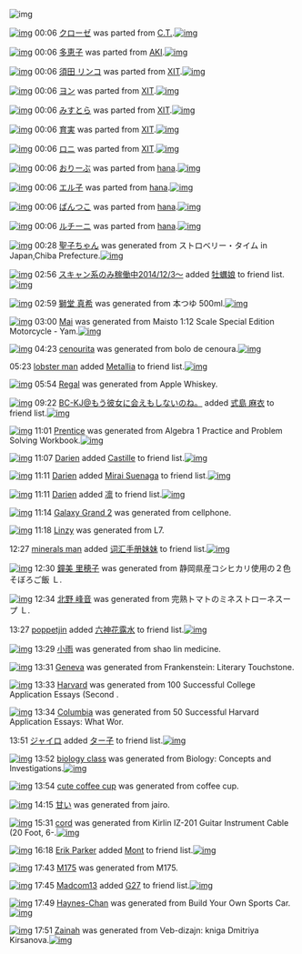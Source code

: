 ![img](http://gdrive-cdn.herokuapp.com/537b65a5bc09f0000721dda7/512px-barcode.png)

[![img](http://www.deviantsart.com/2ftnug6.png)](http://www.barcodekanojo.com/kanojo/421005/%E3%82%AF%E3%83%AD%E3%83%BC%E3%82%BC) 00:06 [クローゼ](http://www.barcodekanojo.com/kanojo/421005/%E3%82%AF%E3%83%AD%E3%83%BC%E3%82%BC) was parted from [C.T.](http://www.barcodekanojo.com/kanojo/421005/%E3%82%AF%E3%83%AD%E3%83%BC%E3%82%BC).[![img](http://www.deviantsart.com/fhrc6a.jpeg)](http://www.barcodekanojo.com/user/272165/C.T.) 

[![img](http://www.deviantsart.com/26voqqi.png)](http://www.barcodekanojo.com/kanojo/40895/%E5%A4%9A%E6%81%B5%E5%AD%90) 00:06 [多恵子](http://www.barcodekanojo.com/kanojo/40895/%E5%A4%9A%E6%81%B5%E5%AD%90) was parted from [AKI](http://www.barcodekanojo.com/kanojo/40895/%E5%A4%9A%E6%81%B5%E5%AD%90).[![img](http://www.deviantsart.com/1kc30mi.jpeg)](http://www.barcodekanojo.com/user/29842/AKI) 

[![img](http://www.deviantsart.com/194s93l.png)](http://www.barcodekanojo.com/kanojo/517203/%E9%A0%88%E7%94%B0%20%E3%83%AA%E3%83%B3%E3%82%B3) 00:06 [須田 リンコ](http://www.barcodekanojo.com/kanojo/517203/%E9%A0%88%E7%94%B0%20%E3%83%AA%E3%83%B3%E3%82%B3) was parted from [XIT](http://www.barcodekanojo.com/kanojo/517203/%E9%A0%88%E7%94%B0%20%E3%83%AA%E3%83%B3%E3%82%B3).[![img](http://www.deviantsart.com/815jg6.jpeg)](http://www.barcodekanojo.com/user/209348/XIT) 

[![img](http://www.deviantsart.com/1tqhb3.png)](http://www.barcodekanojo.com/kanojo/523890/%E3%83%A8%E3%83%B3) 00:06 [ヨン](http://www.barcodekanojo.com/kanojo/523890/%E3%83%A8%E3%83%B3) was parted from [XIT](http://www.barcodekanojo.com/kanojo/523890/%E3%83%A8%E3%83%B3).[![img](http://www.deviantsart.com/815jg6.jpeg)](http://www.barcodekanojo.com/user/209348/XIT) 

[![img](http://www.deviantsart.com/1qrbefl.png)](http://www.barcodekanojo.com/kanojo/915699/%E3%81%BF%E3%81%99%E3%81%A8%E3%82%89) 00:06 [みすとら](http://www.barcodekanojo.com/kanojo/915699/%E3%81%BF%E3%81%99%E3%81%A8%E3%82%89) was parted from [XIT](http://www.barcodekanojo.com/kanojo/915699/%E3%81%BF%E3%81%99%E3%81%A8%E3%82%89).[![img](http://www.deviantsart.com/815jg6.jpeg)](http://www.barcodekanojo.com/user/209348/XIT) 

[![img](http://www.deviantsart.com/3nn382n.png)](http://www.barcodekanojo.com/kanojo/2520904/%E8%82%B2%E5%AE%9F) 00:06 [育実](http://www.barcodekanojo.com/kanojo/2520904/%E8%82%B2%E5%AE%9F) was parted from [XIT](http://www.barcodekanojo.com/kanojo/2520904/%E8%82%B2%E5%AE%9F).[![img](http://www.deviantsart.com/815jg6.jpeg)](http://www.barcodekanojo.com/user/209348/XIT) 

[![img](http://www.deviantsart.com/3roii8a.png)](http://www.barcodekanojo.com/kanojo/1847827/%E3%83%AD%E3%83%8B) 00:06 [ロニ](http://www.barcodekanojo.com/kanojo/1847827/%E3%83%AD%E3%83%8B) was parted from [XIT](http://www.barcodekanojo.com/kanojo/1847827/%E3%83%AD%E3%83%8B).[![img](http://www.deviantsart.com/815jg6.jpeg)](http://www.barcodekanojo.com/user/209348/XIT) 

[![img](http://www.deviantsart.com/qd6ct2.png)](http://www.barcodekanojo.com/kanojo/1633314/%E3%81%8A%E3%82%8A%E3%83%BC%E3%81%B6) 00:06 [おりーぶ](http://www.barcodekanojo.com/kanojo/1633314/%E3%81%8A%E3%82%8A%E3%83%BC%E3%81%B6) was parted from [hana](http://www.barcodekanojo.com/kanojo/1633314/%E3%81%8A%E3%82%8A%E3%83%BC%E3%81%B6).[![img](http://www.deviantsart.com/8h2cp5.jpeg)](http://www.barcodekanojo.com/user/204546/hana) 

[![img](http://www.deviantsart.com/210vlra.png)](http://www.barcodekanojo.com/kanojo/1626150/%E3%82%A8%E3%83%AB%E5%AD%90) 00:06 [エル子](http://www.barcodekanojo.com/kanojo/1626150/%E3%82%A8%E3%83%AB%E5%AD%90) was parted from [hana](http://www.barcodekanojo.com/kanojo/1626150/%E3%82%A8%E3%83%AB%E5%AD%90).[![img](http://www.deviantsart.com/8h2cp5.jpeg)](http://www.barcodekanojo.com/user/204546/hana) 

[![img](http://www.deviantsart.com/fm20mu.png)](http://www.barcodekanojo.com/kanojo/1554246/%E3%81%B1%E3%82%93%E3%81%A4%E3%81%93) 00:06 [ぱんつこ](http://www.barcodekanojo.com/kanojo/1554246/%E3%81%B1%E3%82%93%E3%81%A4%E3%81%93) was parted from [hana](http://www.barcodekanojo.com/kanojo/1554246/%E3%81%B1%E3%82%93%E3%81%A4%E3%81%93).[![img](http://www.deviantsart.com/8h2cp5.jpeg)](http://www.barcodekanojo.com/user/204546/hana) 

[![img](http://www.deviantsart.com/2432ule.png)](http://www.barcodekanojo.com/kanojo/807696/%E3%83%AB%E3%83%81%E3%83%BC%E3%83%8B) 00:06 [ルチーニ](http://www.barcodekanojo.com/kanojo/807696/%E3%83%AB%E3%83%81%E3%83%BC%E3%83%8B) was parted from [hana](http://www.barcodekanojo.com/kanojo/807696/%E3%83%AB%E3%83%81%E3%83%BC%E3%83%8B).[![img](http://www.deviantsart.com/8h2cp5.jpeg)](http://www.barcodekanojo.com/user/204546/hana) 

[![img](http://www.deviantsart.com/3uahuri.png)](http://www.barcodekanojo.com/kanojo/3192715/%E8%81%96%E5%AD%90%E3%81%A1%E3%82%83%E3%82%93) 00:28 [聖子ちゃん](http://www.barcodekanojo.com/kanojo/3192715/%E8%81%96%E5%AD%90%E3%81%A1%E3%82%83%E3%82%93) was generated from ストロベリー・タイム in Japan,Chiba Prefecture.[![img](http://www.deviantsart.com/2naq7kn.jpeg)](http://www.barcodekanojo.com/product_images/barcode/3750969/1332449626/%E6%9D%BE%E7%94%B0%E8%81%96%E5%AD%90%20StrawberryTime%EF%BC%88%E3%83%AC%E3%82%B3%E3%83%BC%E3%83%89%EF%BC%89.jpg) 

[![img](http://www.deviantsart.com/99ugn1.jpeg)](http://www.barcodekanojo.com/user/6029/%E3%82%B9%E3%82%AD%E3%83%A3%E3%83%B3%E7%B3%BB%E3%81%AE%E3%81%BF%E7%A8%BC%E5%83%8D%E4%B8%AD2014%2F12%2F3%EF%BD%9E) 02:56 [スキャン系のみ稼働中2014/12/3～](http://www.barcodekanojo.com/user/6029/%E3%82%B9%E3%82%AD%E3%83%A3%E3%83%B3%E7%B3%BB%E3%81%AE%E3%81%BF%E7%A8%BC%E5%83%8D%E4%B8%AD2014%2F12%2F3%EF%BD%9E) added [牡蠣娘](http://www.barcodekanojo.com/kanojo/43566/%E7%89%A1%E8%A0%A3%E5%A8%98) to friend list.[![img](http://www.deviantsart.com/d7c7te.png)](http://www.barcodekanojo.com/kanojo/43566/%E7%89%A1%E8%A0%A3%E5%A8%98) 

[![img](http://www.deviantsart.com/2htm77k.png)](http://www.barcodekanojo.com/kanojo/3192716/%E7%8D%85%E5%A0%82%20%E7%9C%9F%E5%B8%8C) 02:59 [獅堂 真希](http://www.barcodekanojo.com/kanojo/3192716/%E7%8D%85%E5%A0%82%20%E7%9C%9F%E5%B8%8C) was generated from 本つゆ 500ml.[![img](http://www.deviantsart.com/1sgvgcc.jpeg)](http://www.barcodekanojo.com/product_images/barcode/6018173/1424023138/%E6%9C%AC%E3%81%A4%E3%82%86%20500ml.jpg) 

[![img](http://www.deviantsart.com/3ula55i.png)](http://www.barcodekanojo.com/kanojo/3192717/Mai) 03:00 [Mai](http://www.barcodekanojo.com/kanojo/3192717/Mai) was generated from Maisto 1:12 Scale Special Edition Motorcycle - Yam.[![img](http://www.deviantsart.com/bbcn57.jpeg)](http://www.barcodekanojo.com/product_images/barcode/6018174/1424023202/Maisto%201%3A12%20Scale%20Special%20Edition%20Motorcycle%20-%20Yam.jpg) 

[![img](http://www.deviantsart.com/3gv13k8.png)](http://www.barcodekanojo.com/kanojo/3192718/cenourita) 04:23 [cenourita](http://www.barcodekanojo.com/kanojo/3192718/cenourita) was generated from bolo de cenoura.[![img](http://www.deviantsart.com/oo33e1.jpeg)](http://www.barcodekanojo.com/product_images/barcode/6018175/1424028174/bolo%20de%20cenoura.jpg) 

05:23 [lobster man](http://www.barcodekanojo.com/user/500187/lobster%20man) added [Metallia](http://www.barcodekanojo.com/kanojo/2860307/Metallia) to friend list.[![img](http://www.deviantsart.com/341bqg6.png)](http://www.barcodekanojo.com/kanojo/2860307/Metallia) 

[![img](http://www.deviantsart.com/b1juav.png)](http://www.barcodekanojo.com/kanojo/3192719/Regal) 05:54 [Regal](http://www.barcodekanojo.com/kanojo/3192719/Regal) was generated from Apple Whiskey.

[![img](http://www.deviantsart.com/2l905sv.jpeg)](http://www.barcodekanojo.com/user/276669/BC-KJ%40%E3%82%82%E3%81%86%E5%BD%BC%E5%A5%B3%E3%81%AB%E4%BC%9A%E3%81%88%E3%82%82%E3%81%97%E3%81%AA%E3%81%84%E3%81%AE%E3%81%AD%E3%80%82) 09:22 [BC-KJ@もう彼女に会えもしないのね。](http://www.barcodekanojo.com/user/276669/BC-KJ%40%E3%82%82%E3%81%86%E5%BD%BC%E5%A5%B3%E3%81%AB%E4%BC%9A%E3%81%88%E3%82%82%E3%81%97%E3%81%AA%E3%81%84%E3%81%AE%E3%81%AD%E3%80%82) added [式島 麻衣](http://www.barcodekanojo.com/kanojo/64877/%E5%BC%8F%E5%B3%B6%20%E9%BA%BB%E8%A1%A3) to friend list.[![img](http://www.deviantsart.com/1qnsjsg.png)](http://www.barcodekanojo.com/kanojo/64877/%E5%BC%8F%E5%B3%B6%20%E9%BA%BB%E8%A1%A3) 

[![img](http://www.deviantsart.com/1712e6d.png)](http://www.barcodekanojo.com/kanojo/3192720/Prentice) 11:01 [Prentice](http://www.barcodekanojo.com/kanojo/3192720/Prentice) was generated from Algebra 1 Practice and Problem Solving Workbook.[![img](http://www.deviantsart.com/14go23m.jpeg)](http://www.barcodekanojo.com/product_images/barcode/6018179/1424052053/Algebra%201%20Practice%20and%20Problem%20Solving%20Workbook.jpg) 

[![img](http://www.deviantsart.com/1gi0fkj.jpeg)](http://www.barcodekanojo.com/user/500186/Darien) 11:07 [Darien](http://www.barcodekanojo.com/user/500186/Darien) added [Castille](http://www.barcodekanojo.com/kanojo/2517588/Castille) to friend list.[![img](http://www.deviantsart.com/1sr1blh.png)](http://www.barcodekanojo.com/kanojo/2517588/Castille) 

[![img](http://www.deviantsart.com/1gi0fkj.jpeg)](http://www.barcodekanojo.com/user/500186/Darien) 11:11 [Darien](http://www.barcodekanojo.com/user/500186/Darien) added [Mirai Suenaga](http://www.barcodekanojo.com/kanojo/2943487/Mirai%20Suenaga) to friend list.[![img](http://www.deviantsart.com/v8io28.png)](http://www.barcodekanojo.com/kanojo/2943487/Mirai%20Suenaga) 

[![img](http://www.deviantsart.com/1gi0fkj.jpeg)](http://www.barcodekanojo.com/user/500186/Darien) 11:11 [Darien](http://www.barcodekanojo.com/user/500186/Darien) added [凛](http://www.barcodekanojo.com/kanojo/2295992/%E5%87%9B) to friend list.[![img](http://www.deviantsart.com/2tjqdic.png)](http://www.barcodekanojo.com/kanojo/2295992/%E5%87%9B) 

[![img](http://www.deviantsart.com/11ttp6p.png)](http://www.barcodekanojo.com/kanojo/3192721/Galaxy%20Grand%202) 11:14 [Galaxy Grand 2](http://www.barcodekanojo.com/kanojo/3192721/Galaxy%20Grand%202) was generated from cellphone.

[![img](http://www.deviantsart.com/tojo42.png)](http://www.barcodekanojo.com/kanojo/3192722/Linzy) 11:18 [Linzy](http://www.barcodekanojo.com/kanojo/3192722/Linzy) was generated from L7.

12:27 [minerals man](http://www.barcodekanojo.com/user/500193/minerals%20man) added [词汇手册妹妹](http://www.barcodekanojo.com/kanojo/2850055/%E8%AF%8D%E6%B1%87%E6%89%8B%E5%86%8C%E5%A6%B9%E5%A6%B9) to friend list.[![img](http://www.deviantsart.com/1o48m6c.png)](http://www.barcodekanojo.com/kanojo/2850055/%E8%AF%8D%E6%B1%87%E6%89%8B%E5%86%8C%E5%A6%B9%E5%A6%B9) 

[![img](http://www.deviantsart.com/1ltoohp.png)](http://www.barcodekanojo.com/kanojo/3192723/%E9%90%98%E7%BE%8E%20%E9%87%8C%E7%A9%82%E5%AD%90) 12:30 [鐘美 里穂子](http://www.barcodekanojo.com/kanojo/3192723/%E9%90%98%E7%BE%8E%20%E9%87%8C%E7%A9%82%E5%AD%90) was generated from 静岡県産コシヒカリ使用の２色そぼろご飯 Ｌ.

[![img](http://www.deviantsart.com/2kknr84.png)](http://www.barcodekanojo.com/kanojo/3192724/%E5%8C%97%E9%87%8E%20%E5%B3%B0%E9%9F%B3) 12:34 [北野 峰音](http://www.barcodekanojo.com/kanojo/3192724/%E5%8C%97%E9%87%8E%20%E5%B3%B0%E9%9F%B3) was generated from 完熟トマトのミネストローネスープ Ｌ.

13:27 [poppetjin](http://www.barcodekanojo.com/user/500194/poppetjin) added [六神花露水](http://www.barcodekanojo.com/kanojo/3025599/%E5%85%AD%E7%A5%9E%E8%8A%B1%E9%9C%B2%E6%B0%B4) to friend list.[![img](http://www.deviantsart.com/142oucr.png)](http://www.barcodekanojo.com/kanojo/3025599/%E5%85%AD%E7%A5%9E%E8%8A%B1%E9%9C%B2%E6%B0%B4) 

[![img](http://www.deviantsart.com/2vsb400.png)](http://www.barcodekanojo.com/kanojo/3192725/%E5%B0%8F%E9%9B%A8) 13:29 [小雨](http://www.barcodekanojo.com/kanojo/3192725/%E5%B0%8F%E9%9B%A8) was generated from shao lin medicine.

[![img](http://www.deviantsart.com/24n9d97.png)](http://www.barcodekanojo.com/kanojo/3192726/Geneva) 13:31 [Geneva](http://www.barcodekanojo.com/kanojo/3192726/Geneva) was generated from Frankenstein: Literary Touchstone.

[![img](http://www.deviantsart.com/16cso3r.png)](http://www.barcodekanojo.com/kanojo/3192727/Harvard) 13:33 [Harvard](http://www.barcodekanojo.com/kanojo/3192727/Harvard) was generated from 100 Successful College Application Essays (Second .

[![img](http://www.deviantsart.com/1dge049.png)](http://www.barcodekanojo.com/kanojo/3192728/Columbia) 13:34 [Columbia](http://www.barcodekanojo.com/kanojo/3192728/Columbia) was generated from 50 Successful Harvard Application Essays: What Wor.

13:51 [ジャイロ](http://www.barcodekanojo.com/user/500195/%E3%82%B8%E3%83%A3%E3%82%A4%E3%83%AD) added [ター子](http://www.barcodekanojo.com/kanojo/3096480/%E3%82%BF%E3%83%BC%E5%AD%90) to friend list.[![img](http://www.deviantsart.com/18k71ec.png)](http://www.barcodekanojo.com/kanojo/3096480/%E3%82%BF%E3%83%BC%E5%AD%90) 

[![img](http://www.deviantsart.com/te092t.png)](http://www.barcodekanojo.com/kanojo/3192729/biology%20class) 13:52 [biology class](http://www.barcodekanojo.com/kanojo/3192729/biology%20class) was generated from Biology: Concepts and Investigations.[![img](http://www.deviantsart.com/3r430v9.jpeg)](http://www.barcodekanojo.com/product_images/barcode/6018194/1424062296/Biology%3A%20Concepts%20and%20Investigations.jpg) 

[![img](http://www.deviantsart.com/2ng4jli.png)](http://www.barcodekanojo.com/kanojo/3192730/cute%20coffee%20cup) 13:54 [cute coffee cup](http://www.barcodekanojo.com/kanojo/3192730/cute%20coffee%20cup) was generated from coffee cup.

[![img](http://www.deviantsart.com/21a1hu4.png)](http://www.barcodekanojo.com/kanojo/3192731/%E7%94%98%E3%81%84) 14:15 [甘い](http://www.barcodekanojo.com/kanojo/3192731/%E7%94%98%E3%81%84) was generated from jairo.

[![img](http://www.deviantsart.com/33b7k3d.png)](http://www.barcodekanojo.com/kanojo/3192732/cord) 15:31 [cord](http://www.barcodekanojo.com/kanojo/3192732/cord) was generated from Kirlin IZ-201 Guitar Instrument Cable (20 Foot, 6-.[![img](http://www.deviantsart.com/223v7rp.jpeg)](http://www.barcodekanojo.com/product_images/barcode/6018197/1424068257/Kirlin%20IZ-201%20Guitar%20Instrument%20Cable%20%2820%20Foot%2C%206-.jpg) 

[![img](http://www.deviantsart.com/23q3t7f.png)](http://www.barcodekanojo.com/user/202960/Erik%20Parker) 16:18 [Erik Parker](http://www.barcodekanojo.com/user/202960/Erik%20Parker) added [Mont](http://www.barcodekanojo.com/kanojo/10262/Mont) to friend list.[![img](http://www.deviantsart.com/3rr4lrn.png)](http://www.barcodekanojo.com/kanojo/10262/Mont) 

[![img](http://www.deviantsart.com/3birlt.png)](http://www.barcodekanojo.com/kanojo/3192733/M175) 17:43 [M175](http://www.barcodekanojo.com/kanojo/3192733/M175) was generated from M175.

[![img](http://www.deviantsart.com/3464ug2.jpeg)](http://www.barcodekanojo.com/user/405992/Madcom13) 17:45 [Madcom13](http://www.barcodekanojo.com/user/405992/Madcom13) added [G27](http://www.barcodekanojo.com/kanojo/2570329/G27) to friend list.[![img](http://www.deviantsart.com/3f6sjdq.png)](http://www.barcodekanojo.com/kanojo/2570329/G27) 

[![img](http://www.deviantsart.com/2bcis2.png)](http://www.barcodekanojo.com/kanojo/3192734/Haynes-Chan) 17:49 [Haynes-Chan](http://www.barcodekanojo.com/kanojo/3192734/Haynes-Chan) was generated from Build Your Own Sports Car.[![img](http://www.deviantsart.com/opgi8k.jpeg)](http://www.barcodekanojo.com/product_images/barcode/6018201/1424076531/Build%20Your%20Own%20Sports%20Car.jpg) 

[![img](http://www.deviantsart.com/1oscjos.png)](http://www.barcodekanojo.com/kanojo/3192735/Zainah) 17:51 [Zainah](http://www.barcodekanojo.com/kanojo/3192735/Zainah) was generated from Veb-dizajn: kniga Dmitriya Kirsanova.[![img](http://www.deviantsart.com/1n58a5a.jpeg)](http://www.barcodekanojo.com/product_images/barcode/6018202/1424076636/Veb-dizajn%3A%20kniga%20Dmitriya%20Kirsanova.jpg) 

